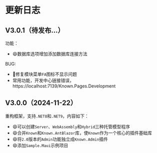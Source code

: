 ﻿# 更新日志

## V3.0.1（待发布...）

功能：
- 😄数据库选项增加添加数据库连接方法

BUG:
- 🐛修复模块菜单`FA`图标不显示问题
- 常用功能，开发中心链接错误，https://localhost:7139/Known.Pages.Development

## V3.0.0（2024-11-22）

重构框架，支持`.NET8`和`.NET9`，内容如下：
- 😄可以创建`Server`、`WebAssembly`和`Hybrid`三种托管模型程序
- 😄合并`Known`和`Known.AntBlazor`库，使`Known`作为一个核心的插件基础库
- 😄将`2.0`版本的`Admin`功能独立成`Known.Admin`插件
- 😄添加`Sample.Maui`示例项目